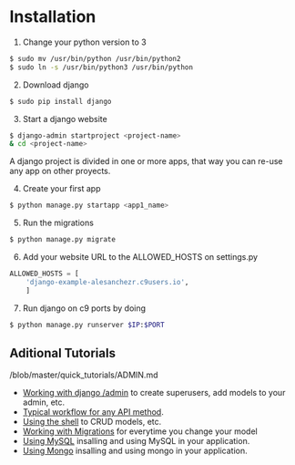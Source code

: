 # Installation


1) Change your python version to 3

```sh
$ sudo mv /usr/bin/python /usr/bin/python2 
$ sudo ln -s /usr/bin/python3 /usr/bin/python
```

2) Download django

```sh
$ sudo pip install django
```

3) Start a django website

```sh
$ django-admin startproject <project-name>
& cd <project-name>
```
A django project is divided in one or more apps, that way you can re-use any app on other proyects.

4) Create your first app

```sh
$ python manage.py startapp <app1_name>
```

5) Run the migrations

```sh
$ python manage.py migrate
```

6) Add your website URL to the ALLOWED_HOSTS on settings.py

```python
ALLOWED_HOSTS = [
    'django-example-alesanchezr.c9users.io',
    ]
```


7) Run django on c9 ports by doing 

```sh
$ python manage.py runserver $IP:$PORT
```

## Aditional Tutorials
/blob/master/quick_tutorials/ADMIN.md
- [Working with django /admin](quick_tutorials/ADMIN.md) to create superusers, add models to your admin, etc.
- [Typical workflow for any API method](quick_tutorials/FIRST_APP.md).
- [Using the shell](quick_tutorials/DATABASE_API.md) to CRUD models, etc.
- [Working with Migrations](quick_tutorials/MIGRATIONS.md) for everytime you change your model
- [Using MySQL](quick_tutorials/MYSQL.md) insalling and using MySQL in your application.
- [Using Mongo](quick_tutorials/MONGO.md) insalling and using mongo in your application.
